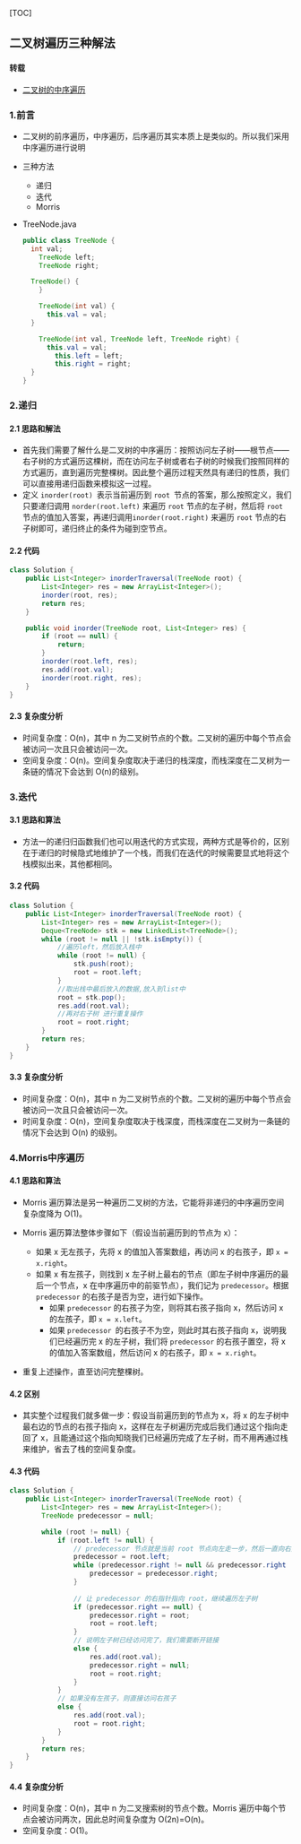 [TOC]

## 二叉树遍历三种解法

#### 转载

* [二叉树的中序遍历](https://leetcode-cn.com/problems/binary-tree-inorder-traversal/solution/er-cha-shu-de-zhong-xu-bian-li-by-leetcode-solutio/)

### 1.前言

* 二叉树的前序遍历，中序遍历，后序遍历其实本质上是类似的。所以我们采用中序遍历进行说明

* 三种方法

  * 递归
  * 迭代
  * Morris

* TreeNode.java

  ```java
  public class TreeNode {
  	int val;
      TreeNode left;
      TreeNode right;
  
  	TreeNode() {
      }
  
      TreeNode(int val) {
      	this.val = val;
  	}
  
      TreeNode(int val, TreeNode left, TreeNode right) {
      	this.val = val;
          this.left = left;
          this.right = right;
  	}
  }
  ```

### 2.递归

#### 2.1 思路和解法

* 首先我们需要了解什么是二叉树的中序遍历：按照访问左子树——根节点——右子树的方式遍历这棵树，而在访问左子树或者右子树的时候我们按照同样的方式遍历，直到遍历完整棵树。因此整个遍历过程天然具有递归的性质，我们可以直接用递归函数来模拟这一过程。
* 定义 `inorder(root) `表示当前遍历到 `root `节点的答案，那么按照定义，我们只要递归调用 `norder(root.left)` 来遍历 `root` 节点的左子树，然后将 `root` 节点的值加入答案，再递归调用`inorder(root.right)` 来遍历 `root` 节点的右子树即可，递归终止的条件为碰到空节点。

#### 2.2 代码

```java
class Solution {
    public List<Integer> inorderTraversal(TreeNode root) {
        List<Integer> res = new ArrayList<Integer>();
        inorder(root, res);
        return res;
    }

    public void inorder(TreeNode root, List<Integer> res) {
        if (root == null) {
            return;
        }
        inorder(root.left, res);
        res.add(root.val);
        inorder(root.right, res);
    }
}
```

#### 2.3 复杂度分析

* 时间复杂度：O(n)，其中 n 为二叉树节点的个数。二叉树的遍历中每个节点会被访问一次且只会被访问一次。
* 空间复杂度：O(n)。空间复杂度取决于递归的栈深度，而栈深度在二叉树为一条链的情况下会达到 O(n)的级别。

### 3.迭代

#### 3.1 思路和算法

* 方法一的递归归函数我们也可以用迭代的方式实现，两种方式是等价的，区别在于递归的时候隐式地维护了一个栈，而我们在迭代的时候需要显式地将这个栈模拟出来，其他都相同。

#### 3.2 代码

```java
class Solution {
    public List<Integer> inorderTraversal(TreeNode root) {
        List<Integer> res = new ArrayList<Integer>();
        Deque<TreeNode> stk = new LinkedList<TreeNode>();
        while (root != null || !stk.isEmpty()) {
            //遍历left，然后放入栈中
            while (root != null) {
                stk.push(root);
                root = root.left;
            }
            //取出栈中最后放入的数据,放入到list中
            root = stk.pop();
            res.add(root.val);
            //再对右子树 进行重复操作
            root = root.right;
        }
        return res;
    }
}
```

#### 3.3 复杂度分析

* 时间复杂度：O(n)，其中 n 为二叉树节点的个数。二叉树的遍历中每个节点会被访问一次且只会被访问一次。
* 时间复杂度：O(n)，空间复杂度取决于栈深度，而栈深度在二叉树为一条链的情况下会达到 O(n) 的级别。

### 4.Morris中序遍历

#### 4.1 思路和算法

* Morris 遍历算法是另一种遍历二叉树的方法，它能将非递归的中序遍历空间复杂度降为 O(1)。
* Morris 遍历算法整体步骤如下（假设当前遍历到的节点为 x）：

  * 如果 x 无左孩子，先将 x 的值加入答案数组，再访问 x 的右孩子，即 `x = x.right`。
  * 如果 x 有左孩子，则找到 x 左子树上最右的节点（即左子树中序遍历的最后一个节点，x 在中序遍历中的前驱节点），我们记为 `predecessor`。根据 `predecessor` 的右孩子是否为空，进行如下操作。
    * 如果 `predecessor` 的右孩子为空，则将其右孩子指向 x，然后访问 x 的左孩子，即 `x = x.left`。
    * 如果 `predecessor `的右孩子不为空，则此时其右孩子指向 x，说明我们已经遍历完 x 的左子树，我们将 `predecessor` 的右孩子置空，将 x 的值加入答案数组，然后访问 x 的右孩子，即 `x = x.right`。
* 重复上述操作，直至访问完整棵树。

#### 4.2 区别

* 其实整个过程我们就多做一步：假设当前遍历到的节点为 x，将 x 的左子树中最右边的节点的右孩子指向 x，这样在左子树遍历完成后我们通过这个指向走回了 x，且能通过这个指向知晓我们已经遍历完成了左子树，而不用再通过栈来维护，省去了栈的空间复杂度。


#### 4.3 代码

```java
class Solution {
    public List<Integer> inorderTraversal(TreeNode root) {
        List<Integer> res = new ArrayList<Integer>();
        TreeNode predecessor = null;

        while (root != null) {
            if (root.left != null) {
                // predecessor 节点就是当前 root 节点向左走一步，然后一直向右走至无法走为止
                predecessor = root.left;
                while (predecessor.right != null && predecessor.right != root) {
                    predecessor = predecessor.right;
                }
                
                // 让 predecessor 的右指针指向 root，继续遍历左子树
                if (predecessor.right == null) {
                    predecessor.right = root;
                    root = root.left;
                }
                // 说明左子树已经访问完了，我们需要断开链接
                else {
                    res.add(root.val);
                    predecessor.right = null;
                    root = root.right;
                }
            }
            // 如果没有左孩子，则直接访问右孩子
            else {
                res.add(root.val);
                root = root.right;
            }
        }
        return res;
    }
}
```

#### 4.4 复杂度分析

* 时间复杂度：O(n)，其中 n 为二叉搜索树的节点个数。Morris 遍历中每个节点会被访问两次，因此总时间复杂度为 O(2n)=O(n)。
* 空间复杂度：O(1)。